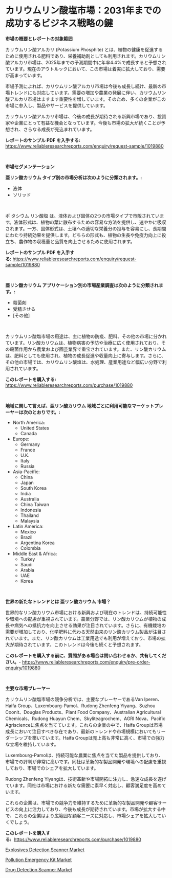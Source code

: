 <p><h1>カリウムリン酸塩市場：2031年までの成功するビジネス戦略の鍵</h1></p><p><strong>市場の概要とレポートの対象範囲</strong></p>
<p><p>カリウムリン酸アルカリ (Potassium Phosphite) とは、植物の健康を促進するために使用される肥料であり、栄養補助剤としても利用されます。カリウムリン酸アルカリ市場は、2025年までの予測期間中に年率4.4%で成長すると予想されています。現在のアウトルックにおいて、この市場は着実に拡大しており、需要が高まっています。</p><p>市場予測によれば、カリウムリン酸アルカリ市場は今後も成長し続け、最新の市場トレンドにも対応しています。需要の増加や農業の発展に伴い、カリウムリン酸アルカリ市場はますます重要性を増しています。そのため、多くの企業がこの市場に参入し、製品やサービスを提供しています。</p><p>カリウムリン酸アルカリ市場は、今後の成長が期待される新興市場であり、投資家や企業にとって有益な機会となっています。今後も市場の拡大が続くことが予想され、さらなる成長が見込まれています。</p></p>
<p><strong>レポートのサンプル PDF を入手する:</strong> <a href="https://www.reliableresearchreports.com/enquiry/request-sample/1019880">https://www.reliableresearchreports.com/enquiry/request-sample/1019880</a></p>
<p>&nbsp;</p>
<p><strong>市場セグメンテーション</strong></p>
<p><strong>亜リン酸カリウム タイプ別の市場分析は次のように分類されます。:</strong></p>
<p><ul><li>液体</li><li>ソリッド</li></ul></p>
<p>&nbsp;</p>
<p><p>ポ タシウム リン酸塩 は、液体および固体の2つの市場タイプで市販されています。液体形式は、植物の葉に散布するための容易な方法を提供し、速やかに吸収されます。一方、固体形式は、土壌への適切な栄養分の投与を容易にし、長期間にわたり持続効果を提供します。どちらの形式も、植物の生長や免疫力向上に役立ち、農作物の収穫量と品質を向上させるために使用されます。</p></p>
<p><strong>レポートのサンプル PDF を入手する:</strong>&nbsp;<a href="https://www.reliableresearchreports.com/enquiry/request-sample/1019880">https://www.reliableresearchreports.com/enquiry/request-sample/1019880</a></p>
<p>&nbsp;</p>
<p><strong> 亜リン酸カリウム アプリケーション別の市場産業調査は次のように分類されます。:</strong></p>
<p><ul><li>殺菌剤</li><li>受精させる</li><li>[その他]</li></ul></p>
<p>&nbsp;</p>
<p><p>カリウムリン酸塩市場の用途は、主に植物の防疫、肥料、その他の市場に分かれています。リン酸カリウムは、植物病害の予防や治療に広く使用されており、その殺菌作用から農業および園芸業界で重宝されています。また、リン酸カリウムは、肥料としても使用され、植物の成長促進や収量向上に寄与します。さらに、その他の市場では、カリウムリン酸塩は、水処理、産業用途など幅広い分野で利用されています。</p></p>
<p><strong>このレポートを購入する:</strong>&nbsp; <a href="https://www.reliableresearchreports.com/purchase/1019880">https://www.reliableresearchreports.com/purchase/1019880</a></p>
<p>&nbsp;</p>
<p><strong>地域に関して言えば、亜リン酸カリウム 地域ごとに利用可能なマーケットプレーヤーは次のとおりです。:</strong></p>
<p><ul>
    <li>
        North America:
        <ul>
            <li>United States</li>
            <li>Canada</li>
        </ul>
    </li>
    <li>
        Europe:
        <ul>
            <li>Germany</li>
            <li>France</li>
            <li>U.K.</li>
            <li>Italy</li>
            <li>Russia</li>
        </ul>
    </li>
    <li>
        Asia-Pacific:
        <ul>
            <li>China</li>
            <li>Japan</li>
            <li>South Korea</li>
            <li>India</li>
            <li>Australia</li>
            <li>China Taiwan</li>
            <li>Indonesia</li>
            <li>Thailand</li>
            <li>Malaysia</li>
        </ul>
    </li>
    <li>
        Latin America:
        <ul>
            <li>Mexico</li>
            <li>Brazil</li>
            <li>Argentina Korea</li>
            <li>Colombia</li>
        </ul>
    </li>
    <li>
        Middle East & Africa:
        <ul>
            <li>Turkey</li>
            <li>Saudi</li>
            <li>Arabia</li>
            <li>UAE</li>
            <li>Korea</li>
        </ul>
    </li>
    </ul></p>
<p>&nbsp;</p>
<p><strong>世界の新たなトレンドとは 亜リン酸カリウム 市場？</strong></p>
<p><p>世界的なリン酸カリウム市場における新興および現在のトレンドは、持続可能性や環境への配慮が重視されています。農業分野では、リン酸カリウムが植物の成長や病気への抵抗力を向上させる効果が注目されています。さらに、有機栽培の需要が増加しており、化学肥料に代わる天然由来のリン酸カリウム製品が注目されています。また、リン酸カリウムは工業用途でも利用が増えており、市場の拡大が期待されています。このトレンドは今後も続くと予想されます。</p></p>
<p><strong>このレポートを購入する前に、質問がある場合は問い合わせるか、共有してください。</strong>- <a href="https://www.reliableresearchreports.com/enquiry/pre-order-enquiry/1019880">https://www.reliableresearchreports.com/enquiry/pre-order-enquiry/1019880</a></p>
<p>&nbsp;</p>
<p><strong>主要な市場プレーヤー</strong></p>
<p><p>カリウムリン酸塩市場の競争分析では、主要なプレーヤーであるVan Iperen、Haifa Group、Luxembourg-Pamol、Rudong Zhenfeng Yiyang、Suzhou Coonit、Douglas Products、Plant Food Company、Australian Agricultural Chemicals、Rudong Huayun Chem、Skyliteagrochem、AGRI Nova、Pacific Agriscienceに焦点を当てています。これらの企業の中で、Haifa Groupは市場成長において注目すべき存在であり、最新のトレンドや市場規模においてもリーダーシップを築いています。Haifa Groupは売上高も非常に高く、市場での強力な立場を維持しています。</p><p>Luxembourg-Pamolは、持続可能な農業に焦点を当てた製品を提供しており、市場での評判が非常に高いです。同社は革新的な製品開発や環境への配慮を重視しており、市場でのシェアを拡大しています。</p><p>Rudong Zhenfeng Yiyangは、技術革新や市場開拓に注力し、急速な成長を遂げています。同社は市場における新たな需要に素早く対応し、顧客満足度を高めています。</p><p>これらの企業は、市場での競争力を維持するために革新的な製品開発や顧客サービスの向上に注力しており、今後も成長が期待されています。市場が拡大する中で、これらの企業はより広範囲な顧客ニーズに対応し、市場シェアを拡大していくでしょう。</p></p>
<p><strong>このレポートを購入する:</strong>&nbsp;&nbsp;<a href="https://www.reliableresearchreports.com/purchase/1019880">https://www.reliableresearchreports.com/purchase/1019880</a></p>
<p><p><a href="https://view.publitas.com/reportprime-1/explosives-detection-scanner-market-furnish-information-about-market-size-market-share-market-dynamics-and-projections-spanning-from-2023-to-2030/">Explosives Detection Scanner Market</a></p><p><a href="https://view.publitas.com/reportprime-1/pollution-emergency-kit-market-provides-a-comprehensive-analysis-including-a-macro-overview-of-the-market-as-well-as-micro-details-such-as-market-size-and-competitive-landscape/">Pollution Emergency Kit Market</a></p><p><a href="https://view.publitas.com/reportprime-1/drug-detection-scanner-market-research-report-forecasted-for-period-from-2023-2030-by-market-type-market-application-and-region/">Drug Detection Scanner Market</a></p></p>